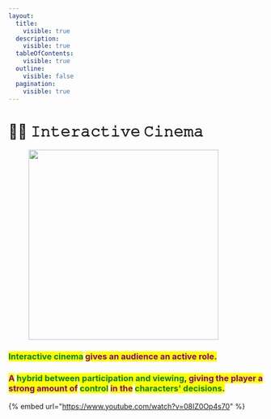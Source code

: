 ```yaml
---
layout:
  title:
    visible: true
  description:
    visible: true
  tableOfContents:
    visible: true
  outline:
    visible: false
  pagination:
    visible: true
---
```


# 🦹‍♀️ 𝙸𝚗𝚝𝚎𝚛𝚊𝚌𝚝𝚒𝚟𝚎 𝙲𝚒𝚗𝚎𝚖𝚊

<figure><img src="../../../../.gitbook/assets/pexels-btgl-♡-13609036.jpg" alt="" width="375"><figcaption></figcaption></figure>

### <mark style="color:green;">Interactive cinema</mark> <mark style="color:purple;">gives an audience an active role.</mark>

### <mark style="color:purple;">A</mark> <mark style="color:green;">hybrid between participation and viewing</mark><mark style="color:purple;">, giving the player a strong amount of</mark> <mark style="color:green;">control</mark> <mark style="color:purple;">in the</mark> <mark style="color:green;">characters' decisions</mark><mark style="color:purple;">.</mark>

{% embed url="https://www.youtube.com/watch?v=08IZ0Op4s70" %}
